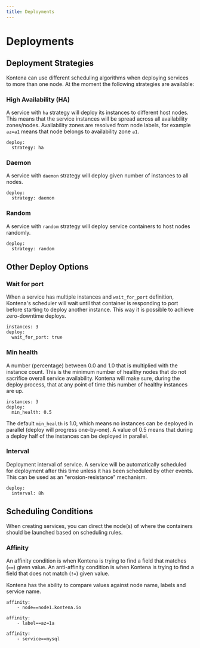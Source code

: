 ```yaml
---
title: Deployments
---
```

# Deployments

## Deployment Strategies
Kontena can use different scheduling algorithms when deploying services to more than one node. At the moment the following strategies are available:

### High Availability (HA)

A service with `ha` strategy will deploy its instances to different host nodes. This means that the service instances will be spread across all availability zones/nodes. Availability zones are resolved from node labels, for example `az=a1` means that node belongs to availability zone `a1`.

```
deploy:
  strategy: ha
```

### Daemon

A service with `daemon` strategy will deploy given number of instances to all nodes.

```
deploy:
  strategy: daemon
```

### Random

A service with `random` strategy will deploy service containers to host nodes randomly.

```
deploy:
  strategy: random
```

## Other Deploy Options

### Wait for port

When a service has multiple instances and `wait_for_port` definition, Kontena's scheduler will wait until that container is responding to port before starting to deploy another instance. This way it is possible to achieve zero-downtime deploys.

```
instances: 3
deploy:
  wait_for_port: true
```

### Min health

A number (percentage) between 0.0 and 1.0 that is multiplied with the instance count. This is the minimum number of healthy nodes that do not sacrifice overall service availability. Kontena will make sure, during the deploy process, that at any point of time this number of healthy instances are up.

```
instances: 3
deploy:
  min_health: 0.5
```

The default `min_health` is 1.0, which means no instances can be deployed in parallel (deploy will progress one-by-one). A value of 0.5 means that during a deploy half of the instances can be deployed in parallel.

### Interval

Deployment interval of service. A service will be automatically scheduled for deployment after this time unless it has been scheduled by other events. This can be used as an "erosion-resistance" mechanism.

```
deploy:
  interval: 8h
```

## Scheduling Conditions

When creating services, you can direct the node(s) of where the containers should be launched based on scheduling rules.

### Affinity

An affinity condition is when Kontena is trying to find a field that matches (`==`) given value. An anti-affinity condition is when Kontena is trying to find a field that does not match (`!=`) given value.

Kontena has the ability to compare values against node name, labels and service name.

```
affinity:
    - node==node1.kontena.io
```

```
affinity:
    - label==az=1a
```

```
affinity:
    - service==mysql
```
